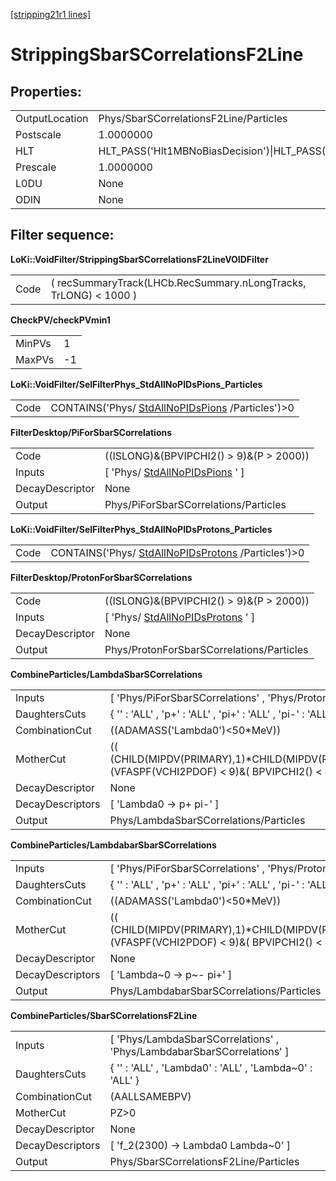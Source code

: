[[stripping21r1 lines]](./stripping21r1-index)

# StrippingSbarSCorrelationsF2Line

## Properties:

|                |                                                                                                                                                                                                                                    |
|----------------|------------------------------------------------------------------------------------------------------------------------------------------------------------------------------------------------------------------------------------|
| OutputLocation | Phys/SbarSCorrelationsF2Line/Particles                                                                                                                                                                                             |
| Postscale      | 1.0000000                                                                                                                                                                                                                          |
| HLT            | HLT_PASS('Hlt1MBNoBiasDecision')\|HLT_PASS('Hlt1MBMicroBiasTStationDecision')\|HLT_PASS('Hlt1MBMicroBiasVeloDecision')\|HLT_PASS('Hlt1MBMicroBiasTStationRateLimitedDecision')\|HLT_PASS('Hlt1MBMicroBiasVeloRateLimitedDecision') |
| Prescale       | 1.0000000                                                                                                                                                                                                                          |
| L0DU           | None                                                                                                                                                                                                                               |
| ODIN           | None                                                                                                                                                                                                                               |

## Filter sequence:

**LoKi::VoidFilter/StrippingSbarSCorrelationsF2LineVOIDFilter**

|      |                                                                  |
|------|------------------------------------------------------------------|
| Code | ( recSummaryTrack(LHCb.RecSummary.nLongTracks, TrLONG) \< 1000 ) |

**CheckPV/checkPVmin1**

|        |     |
|--------|-----|
| MinPVs | 1   |
| MaxPVs | -1  |

**LoKi::VoidFilter/SelFilterPhys_StdAllNoPIDsPions_Particles**

|      |                                                                                        |
|------|----------------------------------------------------------------------------------------|
| Code | CONTAINS('Phys/ [StdAllNoPIDsPions](./stripping21r1-stdallnopidspions) /Particles')\>0 |

**FilterDesktop/PiForSbarSCorrelations**

|                 |                                                                       |
|-----------------|-----------------------------------------------------------------------|
| Code            | ((ISLONG)&(BPVIPCHI2() \> 9)&(P \> 2000))                             |
| Inputs          | [ 'Phys/ [StdAllNoPIDsPions](./stripping21r1-stdallnopidspions) ' ] |
| DecayDescriptor | None                                                                  |
| Output          | Phys/PiForSbarSCorrelations/Particles                                 |

**LoKi::VoidFilter/SelFilterPhys_StdAllNoPIDsProtons_Particles**

|      |                                                                                            |
|------|--------------------------------------------------------------------------------------------|
| Code | CONTAINS('Phys/ [StdAllNoPIDsProtons](./stripping21r1-stdallnopidsprotons) /Particles')\>0 |

**FilterDesktop/ProtonForSbarSCorrelations**

|                 |                                                                           |
|-----------------|---------------------------------------------------------------------------|
| Code            | ((ISLONG)&(BPVIPCHI2() \> 9)&(P \> 2000))                                 |
| Inputs          | [ 'Phys/ [StdAllNoPIDsProtons](./stripping21r1-stdallnopidsprotons) ' ] |
| DecayDescriptor | None                                                                      |
| Output          | Phys/ProtonForSbarSCorrelations/Particles                                 |

**CombineParticles/LambdaSbarSCorrelations**

|                  |                                                                                                                          |
|------------------|--------------------------------------------------------------------------------------------------------------------------|
| Inputs           | [ 'Phys/PiForSbarSCorrelations' , 'Phys/ProtonForSbarSCorrelations' ]                                                  |
| DaughtersCuts    | { '' : 'ALL' , 'p+' : 'ALL' , 'pi+' : 'ALL' , 'pi-' : 'ALL' , 'p\~-' : 'ALL' }                                           |
| CombinationCut   | ((ADAMASS('Lambda0')\<50\*MeV))                                                                                          |
| MotherCut        | (( (CHILD(MIPDV(PRIMARY),1)\*CHILD(MIPDV(PRIMARY),2)/MIPDV(PRIMARY))\>10)&(VFASPF(VCHI2PDOF) \< 9)&( BPVIPCHI2() \< 49)) |
| DecayDescriptor  | None                                                                                                                     |
| DecayDescriptors | [ 'Lambda0 -\> p+ pi-' ]                                                                                               |
| Output           | Phys/LambdaSbarSCorrelations/Particles                                                                                   |

**CombineParticles/LambdabarSbarSCorrelations**

|                  |                                                                                                                          |
|------------------|--------------------------------------------------------------------------------------------------------------------------|
| Inputs           | [ 'Phys/PiForSbarSCorrelations' , 'Phys/ProtonForSbarSCorrelations' ]                                                  |
| DaughtersCuts    | { '' : 'ALL' , 'p+' : 'ALL' , 'pi+' : 'ALL' , 'pi-' : 'ALL' , 'p\~-' : 'ALL' }                                           |
| CombinationCut   | ((ADAMASS('Lambda0')\<50\*MeV))                                                                                          |
| MotherCut        | (( (CHILD(MIPDV(PRIMARY),1)\*CHILD(MIPDV(PRIMARY),2)/MIPDV(PRIMARY))\>10)&(VFASPF(VCHI2PDOF) \< 9)&( BPVIPCHI2() \< 49)) |
| DecayDescriptor  | None                                                                                                                     |
| DecayDescriptors | [ 'Lambda\~0 -\> p\~- pi+' ]                                                                                           |
| Output           | Phys/LambdabarSbarSCorrelations/Particles                                                                                |

**CombineParticles/SbarSCorrelationsF2Line**

|                  |                                                                          |
|------------------|--------------------------------------------------------------------------|
| Inputs           | [ 'Phys/LambdaSbarSCorrelations' , 'Phys/LambdabarSbarSCorrelations' ] |
| DaughtersCuts    | { '' : 'ALL' , 'Lambda0' : 'ALL' , 'Lambda\~0' : 'ALL' }                 |
| CombinationCut   | (AALLSAMEBPV)                                                            |
| MotherCut        | PZ\>0                                                                    |
| DecayDescriptor  | None                                                                     |
| DecayDescriptors | [ 'f_2(2300) -\> Lambda0 Lambda\~0' ]                                  |
| Output           | Phys/SbarSCorrelationsF2Line/Particles                                   |
